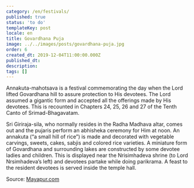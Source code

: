 ```yaml
---
category: /en/festivals/
published: true
status: 'to do'
templateKey: post
locale: en
title: Govardhana Puja
image: ../../images/posts/govardhana-puja.jpg
order: 6
created_dt: 2019-12-04T11:00:00.000Z
published_dt:
description:
tags: []
---
```


Annakuta-mahotsava is a festival commemorating the day when the Lord lifted Govardhana hill to assure protection to His devotees. The Lord assumed a gigantic form and accepted all the offerings made by His devotees. This is recounted in Chapters 24, 25, 26 and 27 of the Tenth Canto of Srimad-Bhagavatam.

Sri Giriraja-sila, who normally resides in the Radha Madhava altar, comes out and the pujaris perform an abhisheka ceremony for Him at noon. An annakuta (“a small hill of rice”) is made and decorated with vegetable carvings, sweets, cakes, sabjis and colored rice varieties. A miniature form of Govardhana and surrounding lakes are constructed by some devotee ladies and children. This is displayed near the Nrisimhadeva shrine (to Lord Nrsimhadeva’s left) and devotees partake while doing parikrama. A feast to the resident devotees is served inside the temple hall.

Source: [Mayapur.com](http://mayapur.com)
